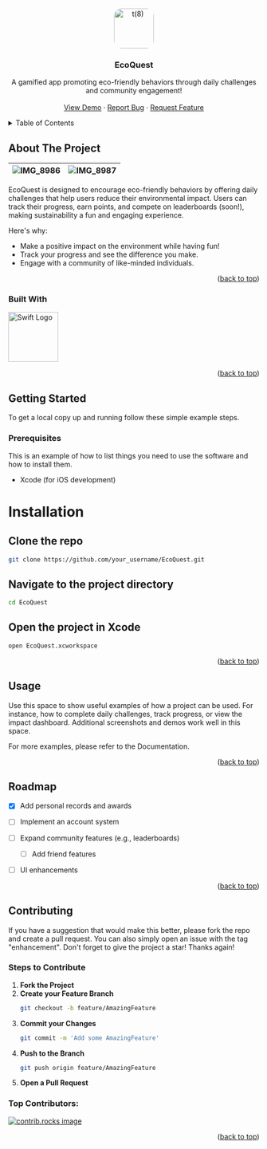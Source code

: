 <!-- PROJECT LOGO -->
<!-- Readme Top -->
<a id="readme-top"></a>

<br />
<div align="center">
  <a href="https://github.com/your_username/EcoQuest">
    <img src="https://github.com/user-attachments/assets/229abcb7-10a9-43d7-b416-14454ab4c7cc" alt="t(8)" width="80" height="80" style="border-radius: 15px;">
  </a>
</div>

  <h3 align="center">EcoQuest</h3>

  <p align="center">
    A gamified app promoting eco-friendly behaviors through daily challenges and community engagement!
    <br />
    <br />
    <a href="https://github.com/your_username/EcoQuest">View Demo</a>
    ·
    <a href="https://github.com/your_username/EcoQuest/issues/new?labels=bug&template=bug-report---.md">Report Bug</a>
    ·
    <a href="https://github.com/your_username/EcoQuest/issues/new?labels=enhancement&template=feature-request---.md">Request Feature</a>
  </p>
</div>

<!-- TABLE OF CONTENTS -->
<details>
  <summary>Table of Contents</summary>
  <ol>
    <li>
      <a href="#about-the-project">About The Project</a>
      <ul>
        <li><a href="#built-with">Built With</a></li>
      </ul>
    </li>
    <li>
      <a href="#getting-started">Getting Started</a>
      <ul>
        <li><a href="#prerequisites">Prerequisites</a></li>
        <li><a href="#installation">Installation</a></li>
      </ul>
    </li>
    <li><a href="#usage">Usage</a></li>
    <li><a href="#roadmap">Roadmap</a></li>
    <li><a href="#contributing">Contributing</a></li>
    <li><a href="#license">License</a></li>
    <li><a href="#contact">Contact</a></li>
    <li><a href="#acknowledgments">Acknowledgments</a></li>
  </ol>
</details>

<!-- ABOUT THE PROJECT -->
## About The Project

| ![IMG_8986](https://github.com/user-attachments/assets/1867c560-e241-49ee-935d-a8d81cd860b0) | ![IMG_8987](https://github.com/user-attachments/assets/4846d98f-e58e-4268-89f7-6b2b894f4c32) |
|---|---|



EcoQuest is designed to encourage eco-friendly behaviors by offering daily challenges that help users reduce their environmental impact. Users can track their progress, earn points, and compete on leaderboards (soon!), making sustainability a fun and engaging experience.

Here's why:
* Make a positive impact on the environment while having fun!
* Track your progress and see the difference you make.
* Engage with a community of like-minded individuals.


<p align="right">(<a href="#readme-top">back to top</a>)</p>

### Built With

[<img src="https://swift.org/assets/images/swift.svg" alt="Swift Logo" width="100" height="100"/>](https://swift.org)


<p align="right">(<a href="#readme-top">back to top</a>)</p>

<!-- GETTING STARTED -->
## Getting Started

To get a local copy up and running follow these simple example steps.

### Prerequisites

This is an example of how to list things you need to use the software and how to install them.
* Xcode (for iOS development)
# Installation

## Clone the repo
```sh
git clone https://github.com/your_username/EcoQuest.git
```

## Navigate to the project directory
```sh
cd EcoQuest
```

## Open the project in Xcode
```sh
open EcoQuest.xcworkspace
```
<p align="right">(<a href="#readme-top">back to top</a>)</p>

<!-- USAGE EXAMPLES -->
## Usage
Use this space to show useful examples of how a project can be used. For instance, how to complete daily challenges, track progress, or view the impact dashboard. Additional screenshots and demos work well in this space.

For more examples, please refer to the Documentation.

<p align="right">(<a href="#readme-top">back to top</a>)</p>

<!-- ROADMAP -->
## Roadmap

- [x] Add personal records and awards
- [ ] Implement an account system
- [ ] Expand community features (e.g., leaderboards)
    - [ ] Add friend features
- [ ] UI enhancements


<p align="right">(<a href="#readme-top">back to top</a>)</p>

<!-- CONTRIBUTING -->
## Contributing

If you have a suggestion that would make this better, please fork the repo and create a pull request. You can also simply open an issue with the tag "enhancement". Don't forget to give the project a star! Thanks again!

### Steps to Contribute
1. **Fork the Project**
2. **Create your Feature Branch**
   ```sh
   git checkout -b feature/AmazingFeature
   ```
3. **Commit your Changes**
   ```sh
   git commit -m 'Add some AmazingFeature'
   ```
4. **Push to the Branch**
   ```sh
   git push origin feature/AmazingFeature
   ```
5. **Open a Pull Request**

### Top Contributors:

<a href="https://github.com/braydenwatt/EcoQuest/graphs/contributors">
  <img src="https://contrib.rocks/image?repo=braydenwatt/EcoQuest" alt="contrib.rocks image" />
</a>


<p align="right">(<a href="#readme-top">back to top</a>)</p>
